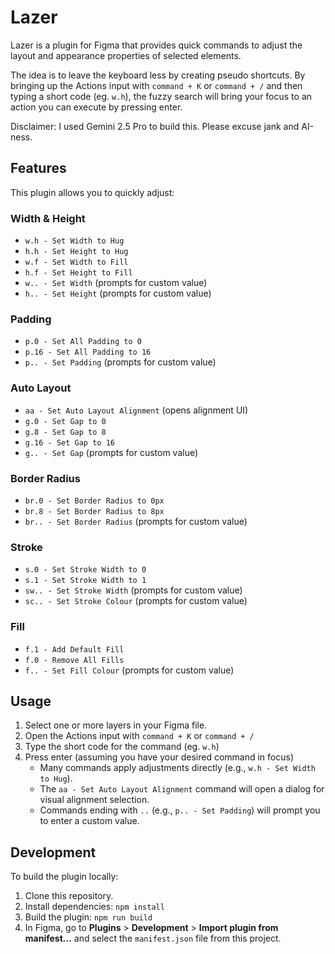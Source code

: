 # Lazer

Lazer is a plugin for Figma that provides quick commands to adjust the layout and appearance properties of selected elements.

The idea is to leave the keyboard less by creating pseudo shortcuts. By bringing up the Actions input with `command + K` or `command + /` and then typing a short code (eg. `w.h`), the fuzzy search will bring your focus to an action you can execute by pressing enter.

Disclaimer: I used Gemini 2.5 Pro to build this. Please excuse jank and AI-ness.

## Features

This plugin allows you to quickly adjust:

### Width & Height
*   `w.h - Set Width to Hug`
*   `h.h - Set Height to Hug`
*   `w.f - Set Width to Fill`
*   `h.f - Set Height to Fill`
*   `w.. - Set Width` (prompts for custom value)
*   `h.. - Set Height` (prompts for custom value)

### Padding
*   `p.0 - Set All Padding to 0`
*   `p.16 - Set All Padding to 16`
*   `p.. - Set Padding` (prompts for custom value)

### Auto Layout
*   `aa - Set Auto Layout Alignment` (opens alignment UI)
*   `g.0 - Set Gap to 0`
*   `g.8 - Set Gap to 8`
*   `g.16 - Set Gap to 16`
*   `g.. - Set Gap` (prompts for custom value)

### Border Radius
*   `br.0 - Set Border Radius to 0px`
*   `br.8 - Set Border Radius to 8px`
*   `br.. - Set Border Radius` (prompts for custom value)

### Stroke
*   `s.0 - Set Stroke Width to 0`
*   `s.1 - Set Stroke Width to 1`
*   `sw.. - Set Stroke Width` (prompts for custom value)
*   `sc.. - Set Stroke Colour` (prompts for custom value)

### Fill
*   `f.1 - Add Default Fill`
*   `f.0 - Remove All Fills`
*   `f.. - Set Fill Colour` (prompts for custom value)

## Usage

1.  Select one or more layers in your Figma file.
2.  Open the Actions input with `command + K` or `command + /`
3.  Type the short code for the command (eg. `w.h`)
4.  Press enter (assuming you have your desired command in focus)
    *   Many commands apply adjustments directly (e.g., `w.h - Set Width to Hug`).
    *   The `aa - Set Auto Layout Alignment` command will open a dialog for visual alignment selection.
    *   Commands ending with `..` (e.g., `p.. - Set Padding`) will prompt you to enter a custom value.

## Development

To build the plugin locally:

1.  Clone this repository.
2.  Install dependencies: `npm install`
3.  Build the plugin: `npm run build`
4.  In Figma, go to **Plugins** > **Development** > **Import plugin from manifest...** and select the `manifest.json` file from this project.
